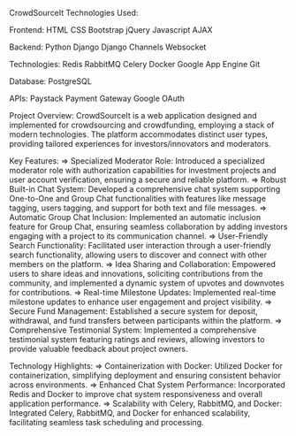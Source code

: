 CrowdSourceIt
Technologies Used:

Frontend:
    HTML
    CSS
    Bootstrap
    jQuery
    Javascript
    AJAX

Backend:
    Python
    Django
    Django Channels
    Websocket

Technologies:
    Redis
    RabbitMQ
    Celery
    Docker
    Google App Engine
    Git

Database:
    PostgreSQL

APIs:
    Paystack Payment Gateway
    Google OAuth


Project Overview:
  CrowdSourceIt is a web application designed and implemented for crowdsourcing and crowdfunding, employing a stack of modern technologies. The platform accommodates distinct user types, providing tailored experiences for investors/innovators and moderators.

Key Features:
    => Specialized Moderator Role:
        Introduced a specialized moderator role with authorization capabilities for investment projects and user account verification, ensuring a secure and reliable platform.
    => Robust Built-in Chat System:
        Developed a comprehensive chat system supporting One-to-One and Group Chat functionalities with features like message tagging, users tagging, and support for both text and file messages.
    => Automatic Group Chat Inclusion:
        Implemented an automatic inclusion feature for Group Chat, ensuring seamless collaboration by adding investors engaging with a project to its communication channel.
    => User-Friendly Search Functionality:
        Facilitated user interaction through a user-friendly search functionality, allowing users to discover and connect with other members on the platform.
    => Idea Sharing and Collaboration:
        Empowered users to share ideas and innovations, soliciting contributions from the community, and implemented a dynamic system of upvotes and downvotes for contributions.
    => Real-time Milestone Updates:
        Implemented real-time milestone updates to enhance user engagement and project visibility.
    => Secure Fund Management:
        Established a secure system for deposit, withdrawal, and fund transfers between participants within the platform.
    => Comprehensive Testimonial System:
        Implemented a comprehensive testimonial system featuring ratings and reviews, allowing investors to provide valuable feedback about project owners.

Technology Highlights:
    => Containerization with Docker:
        Utilized Docker for containerization, simplifying deployment and ensuring consistent behavior across environments.
    => Enhanced Chat System Performance:
        Incorporated Redis and Docker to improve chat system responsiveness and overall application performance.
    => Scalability with Celery, RabbitMQ, and Docker:
        Integrated Celery, RabbitMQ, and Docker for enhanced scalability, facilitating seamless task scheduling and processing.
